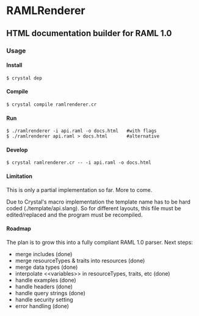 # RAMLRenderer
## HTML documentation builder for RAML 1.0

### Usage

#### Install

    $ crystal dep
    
#### Compile

    $ crystal compile ramlrenderer.cr

#### Run

    $ ./ramlrenderer -i api.raml -o docs.html   #with flags
    $ ./ramlrenderer api.raml > docs.html       #alternative
        
#### Develop

    $ crystal ramlrenderer.cr -- -i api.raml -o docs.html
    
    
#### Limitation

This is only a partial implementation so far. More to come.

Due to Crystal's macro implementation the template name has to be hard coded (./template/api.slang). So for different layouts, this file must be edited/replaced and the program must be recompiled.


#### Roadmap

The plan is to grow this into a fully compliant RAML 1.0 parser. Next steps:

- merge includes (done)
- merge resourceTypes & traits into resources (done)
- merge data types (done)
- interpolate <\<variables>> in resourceTypes, traits, etc (done)
- handle examples (done)
- handle headers (done)
- handle query strings (done)
- handle security setting
- error handling (done)
